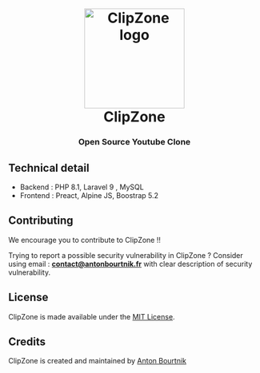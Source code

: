 <h1 align="center">
  <a href="https://www.clip-zone.com">
    <img src="https://www.clip-zone.com/images/logo.png" alt="ClipZone logo" height="200">
  </a>
  <br>
    ClipZone
  <br>
</h1>

<h3 align="center">Open Source Youtube Clone</h3>


## Technical detail

* Backend : PHP 8.1, Laravel 9 , MySQL
* Frontend : Preact, Alpine JS, Boostrap 5.2

## Contributing

We encourage you to contribute to ClipZone !!

Trying to report a possible security vulnerability in ClipZone ? Consider using email :
**contact@antonbourtnik.fr** with clear description of security vulnerability.

## License
ClipZone is made available under the [MIT License](http://www.opensource.org/licenses/mit-license.php).

## Credits
ClipZone is created and maintained by [Anton Bourtnik](https://github.com/abourtnik)
